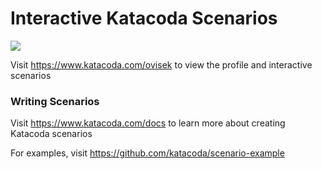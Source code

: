 # Interactive Katacoda Scenarios

[![](http://shields.katacoda.com/katacoda/ovisek/count.svg)](https://www.katacoda.com/ovisek "Get your profile on Katacoda.com")

Visit https://www.katacoda.com/ovisek to view the profile and interactive scenarios

### Writing Scenarios
Visit https://www.katacoda.com/docs to learn more about creating Katacoda scenarios

For examples, visit https://github.com/katacoda/scenario-example
